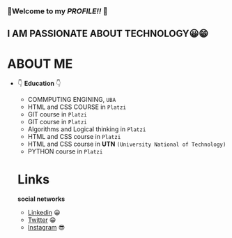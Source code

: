 ### 👋**Welcome to my ***PROFILE!!***** 👋
##  I AM PASSIONATE ABOUT TECHNOLOGY😀😁

# ABOUT ME
- 👇 **Education** 👇
    - COMMPUTING ENGINING, `UBA`
    - HTML and CSS COURSE in `Platzi` 
    - GIT course in `Platzi`
    - GIT course in `Platzi` 
    - Algorithms and Logical thinking in `Platzi`
    - HTML and CSS course in `Platzi`
    - HTML and CSS course in **UTN** `(University National of Technology)`
    - PYTHON course in `Platzi`
    
    # Links 
    
     **social networks**
    
    - [Linkedin](https://linkedin.com/in/fedegbo/) 😀
    - [Twitter](https://twitter.com/fedegbo12) 😁
    - [Instagram](https://instagram/fedegbo12/) 😎
        

